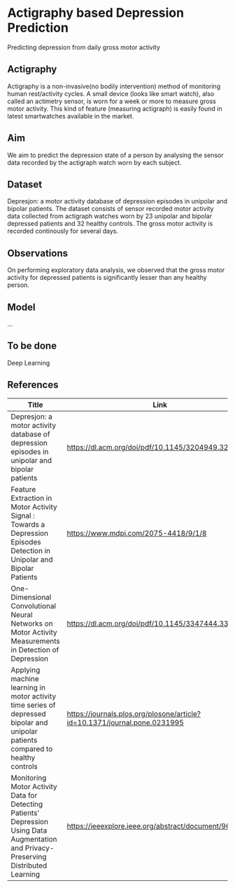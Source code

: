 # Actigraphy based Depression Prediction
Predicting depression from daily gross motor activity

## Actigraphy
Actigraphy is a non-invasive(no bodily intervention) method of monitoring human rest/activity cycles. 
A small device (looks like smart watch), also called an actimetry sensor, is worn for a week or more to measure gross motor activity. 
This kind of feature (measuring actigraph) is easily found in latest smartwatches available in the market.


## Aim
We aim to predict the depression state of a person by analysing the sensor data recorded by the actigraph watch worn by each subject.

## Dataset
Depresjon: a motor activity database of depression episodes in unipolar and bipolar patients.
The dataset consists of sensor recorded motor activity data collected from actigraph watches worn by 23 unipolar and bipolar depressed patients and 32 healthy controls.
The gross motor activity is recorded continously for several days. 

## Observations
On performing exploratory data analysis, we observed that the gross motor activity for depressed patients is significantly lesser than any healthy person.


## Model
...


## To be done
Deep Learning


## References

| Title | Link |
| ------ | ------ |
| Depresjon: a motor activity database of depression episodes in unipolar and bipolar patients | https://dl.acm.org/doi/pdf/10.1145/3204949.3208125|
| Feature Extraction in Motor Activity Signal : Towards a Depression Episodes Detection in Unipolar and Bipolar Patients | https://www.mdpi.com/2075-4418/9/1/8 |
| One-Dimensional Convolutional Neural Networks on Motor Activity Measurements in Detection of Depression | https://dl.acm.org/doi/pdf/10.1145/3347444.3356238 |
| Applying machine learning in motor activity time series of depressed bipolar and unipolar patients compared to healthy controls | https://journals.plos.org/plosone/article?id=10.1371/journal.pone.0231995 |
| Monitoring Motor Activity Data for Detecting Patients’ Depression Using Data Augmentation and Privacy-Preserving Distributed Learning | https://ieeexplore.ieee.org/abstract/document/9630592 |

